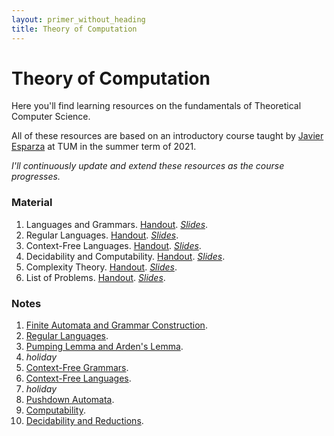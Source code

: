 ```yaml
---
layout: primer_without_heading
title: Theory of Computation
---
```


# Theory of Computation

Here you'll find learning resources on the fundamentals of Theoretical Computer Science.

All of these resources are based on an introductory course taught by [Javier Esparza](https://www7.in.tum.de/~esparza/) at TUM in the summer term of 2021.

_I'll continuously update and extend these resources as the course progresses._

### Material

1. Languages and Grammars. [Handout](https://jonhue.github.io/teaching-theo/languages_and_grammars_handout.pdf). [*Slides*](https://jonhue.github.io/teaching-dwt-rev/languages_and_grammars.pdf).
2. Regular Languages. [Handout](https://jonhue.github.io/teaching-theo/regular_languages_handout.pdf). [*Slides*](https://jonhue.github.io/teaching-dwt-rev/regular_languages.pdf).
3. Context-Free Languages. [Handout](https://jonhue.github.io/teaching-theo/context_free_languages_handout.pdf). [*Slides*](https://jonhue.github.io/teaching-dwt-rev/context_free_languages.pdf).
4. Decidability and Computability. [Handout](https://jonhue.github.io/teaching-theo/decidability_and_computability_handout.pdf). [*Slides*](https://jonhue.github.io/teaching-dwt-rev/decidability_and_computability.pdf).
5. Complexity Theory. [Handout](https://jonhue.github.io/teaching-theo/complexity_theory_handout.pdf). [*Slides*](https://jonhue.github.io/teaching-dwt-rev/complexity_theory.pdf).
6. List of Problems. [Handout](https://jonhue.github.io/teaching-theo/problems_handout.pdf). [*Slides*](https://jonhue.github.io/teaching-dwt-rev/problems.pdf).

### Notes

1. [Finite Automata and Grammar Construction](https://wbo.ophir.dev/boards/theo-1).
2. [Regular Languages](https://wbo.ophir.dev/boards/theo-2).
3. [Pumping Lemma and Arden's Lemma](https://wbo.ophir.dev/boards/theo-3).
4. _holiday_
5. [Context-Free Grammars](https://wbo.ophir.dev/boards/theo-5).
6. [Context-Free Languages](https://wbo.ophir.dev/boards/theo-6).
7. _holiday_
8. [Pushdown Automata](https://wbo.ophir.dev/boards/theo-8).
9. [Computability](https://wbo.ophir.dev/boards/theo-9).
10. [Decidability and Reductions](https://wbo.ophir.dev/boards/theo-10).

